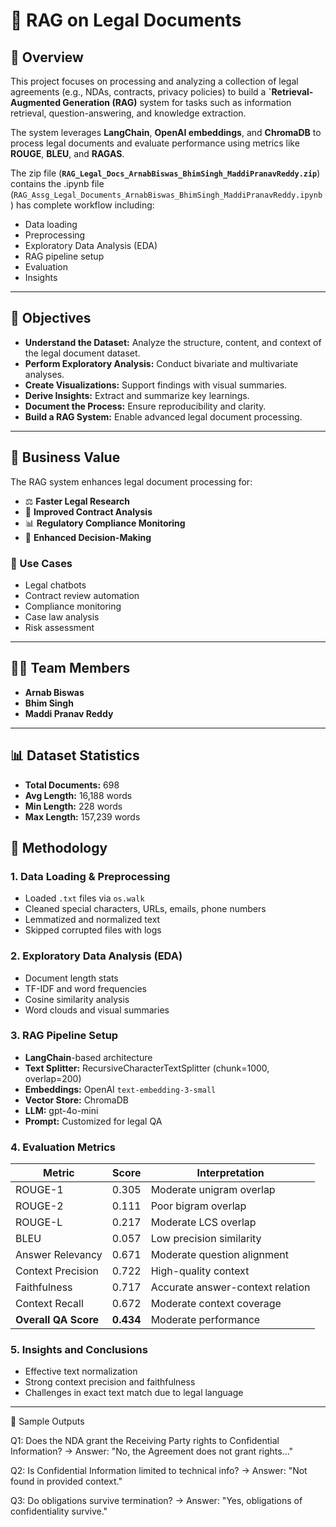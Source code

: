 #  📘 RAG on Legal Documents

## 🧾 Overview

This project focuses on processing and analyzing a collection of legal agreements (e.g., NDAs, contracts, privacy policies) to build a **`Retrieval-Augmented Generation (RAG)** system for tasks such as information retrieval, question-answering, and knowledge extraction.

The system leverages **LangChain**, **OpenAI embeddings**, and **ChromaDB** to process legal documents and evaluate performance using metrics like **ROUGE**, **BLEU**, and **RAGAS**.

The zip file (**`RAG_Legal_Docs_ArnabBiswas_BhimSingh_MaddiPranavReddy.zip`**) contains the .ipynb file (`RAG_Assg_Legal_Documents_ArnabBiswas_BhimSingh_MaddiPranavReddy.ipynb`) has complete workflow including:

- Data loading
- Preprocessing
- Exploratory Data Analysis (EDA)
- RAG pipeline setup
- Evaluation
- Insights

---

## 🎯 Objectives

- **Understand the Dataset:** Analyze the structure, content, and context of the legal document dataset.
- **Perform Exploratory Analysis:** Conduct bivariate and multivariate analyses.
- **Create Visualizations:** Support findings with visual summaries.
- **Derive Insights:** Extract and summarize key learnings.
- **Document the Process:** Ensure reproducibility and clarity.
- **Build a RAG System:** Enable advanced legal document processing.

---

## 💼 Business Value

The RAG system enhances legal document processing for:

- ⚖️ **Faster Legal Research**
- 📄 **Improved Contract Analysis**
- 📊 **Regulatory Compliance Monitoring**
- 🧠 **Enhanced Decision-Making**

### 🔧 Use Cases
- Legal chatbots
- Contract review automation
- Compliance monitoring
- Case law analysis
- Risk assessment

---

## 👨‍💻 Team Members

- **Arnab Biswas**  
- **Bhim Singh**  
- **Maddi Pranav Reddy**

---

## 📊 Dataset Statistics
- **Total Documents:** 698  
- **Avg Length:** 16,188 words  
- **Min Length:** 228 words  
- **Max Length:** 157,239 words  

## 🧪 Methodology

### 1. Data Loading & Preprocessing
- Loaded `.txt` files via `os.walk`
- Cleaned special characters, URLs, emails, phone numbers
- Lemmatized and normalized text
- Skipped corrupted files with logs

### 2. Exploratory Data Analysis (EDA)
- Document length stats
- TF-IDF and word frequencies
- Cosine similarity analysis
- Word clouds and visual summaries

### 3. RAG Pipeline Setup
- **LangChain**-based architecture
- **Text Splitter:** RecursiveCharacterTextSplitter (chunk=1000, overlap=200)
- **Embeddings:** OpenAI `text-embedding-3-small`
- **Vector Store:** ChromaDB
- **LLM:** gpt-4o-mini
- **Prompt:** Customized for legal QA

### 4. Evaluation Metrics
| Metric              | Score  | Interpretation                          |
|---------------------|--------|------------------------------------------|
| ROUGE-1             | 0.305  | Moderate unigram overlap                |
| ROUGE-2             | 0.111  | Poor bigram overlap                     |
| ROUGE-L             | 0.217  | Moderate LCS overlap                    |
| BLEU                | 0.057  | Low precision similarity                |
| Answer Relevancy    | 0.671  | Moderate question alignment             |
| Context Precision   | 0.722  | High-quality context                    |
| Faithfulness        | 0.717  | Accurate answer-context relation        |
| Context Recall      | 0.672  | Moderate context coverage               |
| **Overall QA Score**| **0.434** | Moderate performance                   |

### 5. Insights and Conclusions
- Effective text normalization
- Strong context precision and faithfulness
- Challenges in exact text match due to legal language

---

📌 Sample Outputs


Q1: Does the NDA grant the Receiving Party rights to Confidential Information?
→ Answer: "No, the Agreement does not grant rights..."

Q2: Is Confidential Information limited to technical info?
→ Answer: "Not found in provided context."

Q3: Do obligations survive termination?
→ Answer: "Yes, obligations of confidentiality survive."